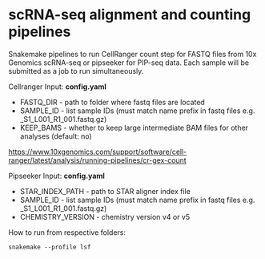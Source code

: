 # scRNA-seq alignment and counting pipelines
Snakemake pipelines to run CellRanger count step for FASTQ files from 10x Genomics scRNA-seq or pipseeker for PIP-seq data. Each sample will be submitted as a job to run simultaneously.

Cellranger Input:
**config.yaml**
* FASTQ_DIR - path to folder where fastq files are located
* SAMPLE_ID - list sample IDs (must match name prefix in fastq files e.g. <sample1>_S1_L001_R1_001.fastq.gz)
* KEEP_BAMS - whether to keep large intermediate BAM files for other analyses (default: no)

https://www.10xgenomics.com/support/software/cell-ranger/latest/analysis/running-pipelines/cr-gex-count

Pipseeker Input:
**config.yaml**
* STAR_INDEX_PATH - path to STAR aligner index file
* SAMPLE_ID - list sample IDs (must match name prefix in fastq files e.g. <sample1>_S1_L001_R1_001.fastq.gz)
* CHEMISTRY_VERSION - chemistry version v4 or v5

How to run from respective folders:

```snakemake --profile lsf```
